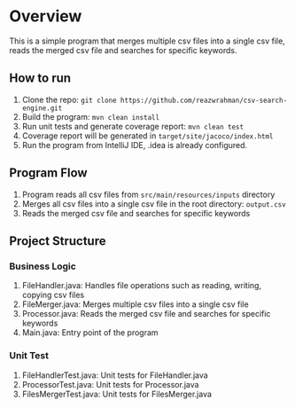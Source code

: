 # Overview

This is a simple program that merges multiple csv files into a single csv file, reads the merged csv file and searches
for specific keywords.

## How to run

1) Clone the repo: `git clone https://github.com/reazwrahman/csv-search-engine.git`
2) Build the program: `mvn clean install`
3) Run unit tests and generate coverage report: `mvn clean test`
4) Coverage report will be generated in `target/site/jacoco/index.html`
5) Run the program from IntelliJ IDE, .idea is already configured.

## Program Flow

1) Program reads all csv files from `src/main/resources/inputs` directory
2) Merges all csv files into a single csv file in the root directory: `output.csv`
3) Reads the merged csv file and searches for specific keywords

## Project Structure

### Business Logic

1) FileHandler.java: Handles file operations such as reading, writing, copying csv files
2) FileMerger.java: Merges multiple csv files into a single csv file
3) Processor.java: Reads the merged csv file and searches for specific keywords
4) Main.java: Entry point of the program

### Unit Test

1) FileHandlerTest.java: Unit tests for FileHandler.java
2) ProcessorTest.java: Unit tests for Processor.java
3) FilesMergerTest.java: Unit tests for FilesMerger.java
      

